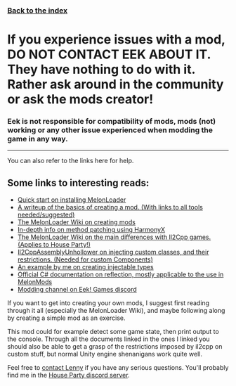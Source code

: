### [Back to the index](./../../Devs.md)

# If you experience issues with a mod, DO NOT CONTACT EEK ABOUT IT. They have nothing to do with it. Rather ask around in the community or ask the mods creator!

### Eek is not responsible for compatibility of mods, mods (not) working or any other issue experienced when modding the game in any way.
-----------

You can also refer to the links here for help.

## Some links to interesting reads:
* [Quick start on installing MelonLoader](https://github.com/0x78f1935/HPMods#quickstart-melonloader)
* [A writeup of the basics of creating a mod. (With links to all tools needed/suggested)](https://github.com/0x78f1935/HPMods/blob/master/Devs.md)
* [The MelonLoader Wiki on creating mods](https://melonwiki.xyz/#/modders/quickstart?id=quick-start)
* [In-depth info on method patching using HarmonyX](https://harmony.pardeike.net/articles/patching.html)
* [The MelonLoader Wiki on the main differences with Il2Cpp games. (Applies to House Party!)](https://melonwiki.xyz/#/modders/il2cppdifferences?id=il2cpp-differences)
* [Il2CppAssemblyUnhollower on injecting custom classes, and their restrictions. (Needed for custom Components)](https://github.com/knah/Il2CppAssemblyUnhollower#class-injection) 
* [An example by me on creating injectable types](https://github.com/CamelCaseName/HPcscPlus/blob/main/Items.cs)
* [Official C# documentation on reflection, mostly applicable to the use in MelonMods](https://docs.microsoft.com/en-us/dotnet/csharp/programming-guide/concepts/reflection)
* [Modding channel on Eek! Games discord](https://discord.com/channels/288848581161517066/966402990560927744)

If you want to get into creating your own mods, I suggest first reading through it all (especially the MelonLoader Wiki), and maybe following along by creating a simple mod as an exercise.

This mod could for example detect some game state, then print output to the console. Through all the documents linked in the ones I linked you should also be able to get a grasp of the restrictions imposed by il2cpp on custom stuff, but normal Unity engine shenanigans work quite well.

Feel free to [contact Lenny](https://discord.com/channels/288848581161517066/966402990560927744) if you have any serious questions. You'll probably find me in the [House Party discord server](https://discord.com/invite/eekgames).